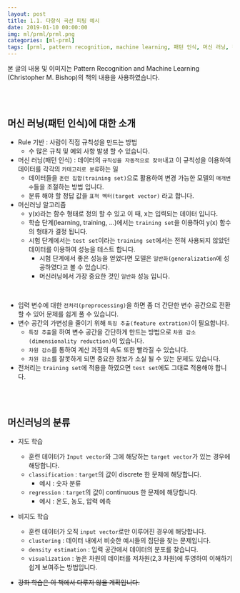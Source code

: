 ```yaml
---
layout: post
title: 1.1. 다항식 곡선 피팅 예시
date: 2019-01-10 00:00:00
img: ml/prml/prml.png
categories: [ml-prml] 
tags: [prml, pattern recognition, machine learning, 패턴 인식, 머신 러닝, 정보 이론, ] # add tag
---
```


본 글의 내용 및 이미지는 Pattern Recognition and Machine Learning (Christopher M. Bishop)의 책의 내용을 사용하였습니다.

<br><br>

## 머신 러닝(패턴 인식)에 대한 소개

+ Rule 기반 : 사람이 직접 규칙성을 만드는 방법
    + 수 많은 규칙 및 예외 사항 발생 할 수 있습니다.
+ 머신 러닝(패턴 인식) : 데이터의 `규칙성을 자동적으로 찾아`내고 이 규칙성을 이용하여 데이터를 각각의 `카테고리로 분류`하는 일
    + 데이터들을 `훈련 집합(training set)`으로 활용하여 변경 가능한 모델의 `매개변수`들을 조절하는 방법 입니다.
    + 분류 해야 할 정답 값을 `표적 벡터(target vector)` 라고 합니다.
+ 머신러닝 알고리즘
    + y(x)라는 함수 형태로 정의 할 수 있고 이 때, x는 입력되는 데이터 입니다.
    + 학습 단계(learning, training, ...)에서는 `training set`을 이용하여 y(x) 함수의 형태가 결정 됩니다.
    + 시험 단계에서는 `test set`이라는 `training set`에서는 전혀 사용되지 않았던 데이터를 이용하여 성능을 테스트 합니다.
        + 시험 단계에서 좋은 성능을 얻었다면 모델은 `일반화(generalization`에 성공하였다고 볼 수 있습니다.
        + 머신러닝에서 가장 중요한 것인 `일반화` 성능 입니다.

<br>
     
+ 입력 변수에 대한 `전처리(preprocessing)`을 하면 좀 더 간단한 변수 공간으로 전환할 수 있어 문제를 쉽게 풀 수 있습니다.
+ 변수 공간의 가변성을 줄이기 위해 `특징 추출(feature extration)`이 필요합니다.
    + `특징 추출`을 하여 변수 공간을 간단하게 만드는 방법으로 `차원 감소(dimensionality reduction)`이 있습니다.
    + `차원 감소`를 통하여 계산 과정의 속도 또한 빨라질 수 있습니다.
    + `차원 감소`를 잘못하게 되면 중요한 정보가 소실 될 수 있는 문제도 있습니다.
+ 전처리는 `training set`에 적용을 하였으면 `test set`에도 그대로 적용해야 합니다.

<br><br>

## 머신러닝의 분류    
    
+ 지도 학습
    + 훈련 데이터가 `Input vector`와 그에 해당하는 `target vector`가 있는 경우에 해당합니다.
    + `classification` : `target`의 값이 discrete 한 문제에 해당합니다.
        + 예시 : 숫자 분류
    + `regression` : `target`의 값이 continuous 한 문제에 해당합니다.
        + 예시 : 온도, 농도, 압력 예측 
+ 비지도 학습
    + 훈련 데이터가 오직 `input vector`로만 이루어진 경우에 해당합니다.
    + `clustering` : 데이터 내에서 비슷한 예시들의 집단을 찾는 문제입니다.
    + `density estimation` : 입력 공간에서 데이터의 분포를 찾습니다.  
    + `visualization` : 높은 차원의 데이터를 저차원(2,3 차원)에 투영하여 이해하기 쉽게 보여주는 방법입니다.

+ ~~강화 학습은 이 책에서 다루지 않을 계획입니다.~~
        
<br><br>


















     
    
    
    
    